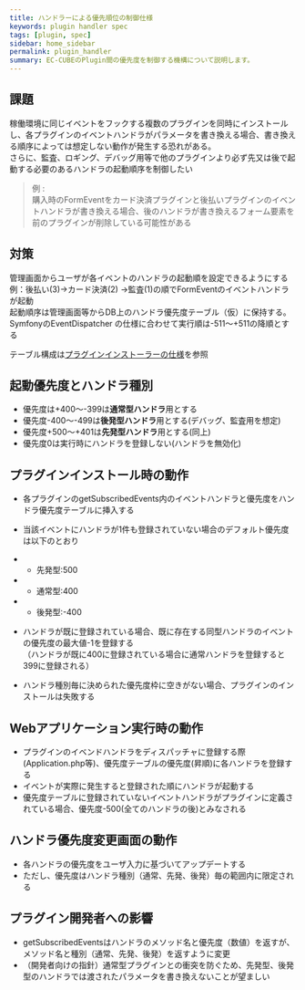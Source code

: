 ```yaml
---
title: ハンドラーによる優先順位の制御仕様
keywords: plugin handler spec
tags: [plugin, spec]
sidebar: home_sidebar
permalink: plugin_handler
summary: EC-CUBEのPlugin間の優先度を制御する機構について説明します。
---
```


## 課題
稼働環境に同じイベントをフックする複数のプラグインを同時にインストールし、各プラグインのイベントハンドラがパラメータを書き換える場合、書き換える順序によっては想定しない動作が発生する恐れがある。  
さらに、監査、ロギング、デバッグ用等で他のプラグインより必ず先又は後で起動する必要のあるハンドラの起動順序を制御したい  

> 例 :  
購入時のFormEventをカード決済プラグインと後払いプラグインのイベントハンドラが書き換える場合、後のハンドラが書き換えるフォーム要素を前のプラグインが削除している可能性がある  

## 対策
管理画面からユーザが各イベントのハンドラの起動順を設定できるようにする  
例：後払い(3)→カード決済(2) →監査(1)の順でFormEventのイベントハンドラが起動  
起動順序は管理画面等からDB上のハンドラ優先度テーブル（仮）に保持する。  
SymfonyのEventDispatcher の仕様に合わせて実行順は-511～+511の降順とする  

テーブル構成は[プラグインインストーラーの仕様](/plugin_installer#dtbpluginhookpoint)を参照

## 起動優先度とハンドラ種別

* 優先度は+400～-399は**通常型ハンドラ**用とする
* 優先度-400～-499は**後発型ハンドラ**用とする(デバッグ、監査用を想定)
* 優先度+500～+401は**先発型ハンドラ**用とする(同上)
* 優先度0は実行時にハンドラを登録しない(ハンドラを無効化)

## プラグインインストール時の動作

* 各プラグインのgetSubscribedEvents内のイベントハンドラと優先度をハンドラ優先度テーブルに挿入する
* 当該イベントにハンドラが1件も登録されていない場合のデフォルト優先度は以下のとおり
* * 先発型:500
* * 通常型:400
* * 後発型:-400

* ハンドラが既に登録されている場合、既に存在する同型ハンドラのイベントの優先度の最大値-1を登録する  
（ハンドラが既に400に登録されている場合に通常ハンドラを登録すると399に登録される）  
* ハンドラ種別毎に決められた優先度枠に空きがない場合、プラグインのインストールは失敗する

## Webアプリケーション実行時の動作

* プラグインのイベンドハンドラをディスパッチャに登録する際(Application.php等)、優先度テーブルの優先度(昇順)に各ハンドラを登録する
* イベントが実際に発生すると登録された順にハンドラが起動する
* 優先度テーブルに登録されていないイベントハンドラがプラグインに定義されている場合、優先度-500(全てのハンドラの後)とみなされる

## ハンドラ優先度変更画面の動作
* 各ハンドラの優先度をユーザ入力に基づいてアップデートする
* ただし、優先度はハンドラ種別（通常、先発、後発）毎の範囲内に限定される

## プラグイン開発者への影響

* getSubscribedEventsはハンドラのメソッド名と優先度（数値）を返すが、メソッド名と種別（通常、先発、後発）を返すように変更
* （開発者向けの指針）通常型プラグインとの衝突を防ぐため、先発型、後発型のハンドラでは渡されたパラメータを書き換えないことが望ましい
